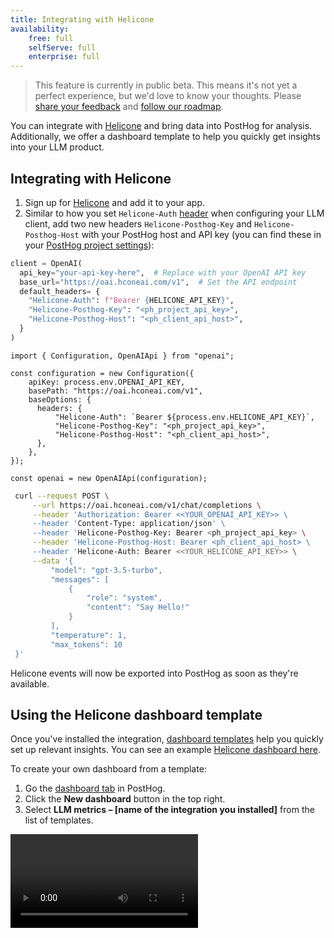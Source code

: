 ```yaml
---
title: Integrating with Helicone
availability:
    free: full
    selfServe: full
    enterprise: full
---
```


> This feature is currently in public beta. This means it's not yet a perfect experience, but we'd love to know your thoughts. Please [share your feedback](http://app.posthog.com/home#supportModal) and [follow our roadmap](https://github.com/PostHog/posthog/issues/18547).

You can integrate with [Helicone](https://www.helicone.ai/) and bring data into PostHog for analysis. Additionally, we offer a dashboard template to help you quickly get insights into your LLM product. 

## Integrating with Helicone

1. Sign up for [Helicone](https://www.helicone.ai/) and add it to your app.
2. Similar to how you set `Helicone-Auth` [header](https://docs.helicone.ai/getting-started/integration-method/openai-proxy#openai-v1) when configuring your LLM client, add two new headers `Helicone-Posthog-Key` and `Helicone-Posthog-Host` with your PostHog host and API key (you can find these in your [PostHog project settings](https://us.posthog.com/settings/project)):

<MultiLanguage>

```python
client = OpenAI(
  api_key="your-api-key-here",  # Replace with your OpenAI API key
  base_url="https://oai.hconeai.com/v1",  # Set the API endpoint
  default_headers= { 
    "Helicone-Auth": f"Bearer {HELICONE_API_KEY}",
    "Helicone-Posthog-Key": "<ph_project_api_key>",
    "Helicone-Posthog-Host": "<ph_client_api_host>",
  }
)
```

```node
import { Configuration, OpenAIApi } from "openai";

const configuration = new Configuration({
    apiKey: process.env.OPENAI_API_KEY,
    basePath: "https://oai.hconeai.com/v1",
    baseOptions: {
      headers: {
          "Helicone-Auth": `Bearer ${process.env.HELICONE_API_KEY}`,
          "Helicone-Posthog-Key": "<ph_project_api_key>",
          "Helicone-Posthog-Host": "<ph_client_api_host>",
      },
    },
});

const openai = new OpenAIApi(configuration);
```

```bash
 curl --request POST \
     --url https://oai.hconeai.com/v1/chat/completions \
     --header 'Authorization: Bearer <<YOUR_OPENAI_API_KEY>> \
     --header 'Content-Type: application/json' \
     --header 'Helicone-Posthog-Key: Bearer <ph_project_api_key> \
     --header 'Helicone-Posthog-Host: Bearer <ph_client_api_host> \
     --header 'Helicone-Auth: Bearer <<YOUR_HELICONE_API_KEY>> \
     --data '{
         "model": "gpt-3.5-turbo",
         "messages": [
             {
                 "role": "system",
                 "content": "Say Hello!"
             }
         ],
         "temperature": 1,
         "max_tokens": 10
 }'
```

</MultiLanguage>

Helicone events will now be exported into PostHog as soon as they're available.

## Using the Helicone dashboard template

Once you've installed the integration, [dashboard templates](/docs/product-analytics/dashboards) help you quickly set up relevant insights. You can see an example [Helicone dashboard here](https://us.posthog.com/shared/6_Qa74au0RhxERZ3wW9g87oxWlFxNA).

To create your own dashboard from a template:

1. Go the [dashboard tab](https://us.posthog.com/dashboard) in PostHog.
2. Click the **New dashboard** button in the top right.
3. Select **LLM metrics – [name of the integration you installed]** from the list of templates.

![How to create an LLM analytics dashboard using the template](https://res.cloudinary.com/dmukukwp6/video/upload/v1713967763/posthog.com/contents/docs/langfuse-dash.mp4)